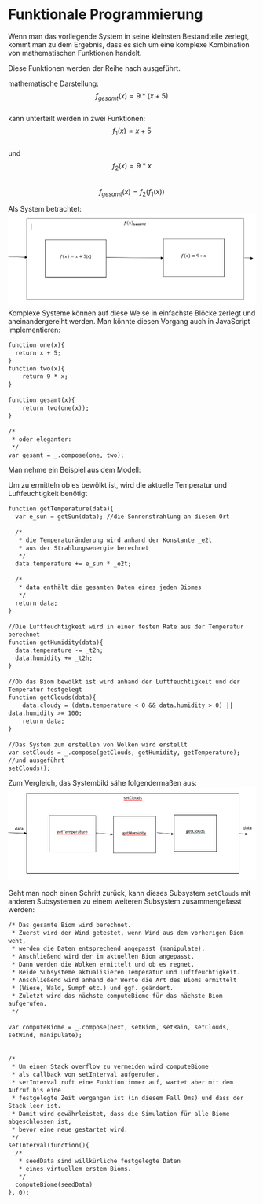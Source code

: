 # Funktionale Programmierung

Wenn man das vorliegende System in seine kleinsten Bestandteile zerlegt, kommt man zu dem Ergebnis, dass es sich um eine komplexe Kombination von mathematischen Funktionen handelt.

Diese Funktionen werden der Reihe nach ausgeführt.

mathematische Darstellung:<br/>
$$ f_{gesamt}(x) = 9 * (x+5)$$<br/>
kann unterteilt werden in zwei Funktionen:<br/>
$$f_1(x) = x + 5$$<br/>
und<br/>
$$f_2(x) = 9*x$$<br/>
$$ f_{gesamt}(x) = f_2(f_1(x))$$

Als System betrachtet:
![](gesamtsystem.PNG)
Komplexe Systeme können auf diese Weise in einfachste Blöcke zerlegt und aneinandergereiht werden. Man könnte diesen Vorgang auch in JavaScript implementieren:

    function one(x){
      return x + 5;
    }
    function two(x){
        return 9 * x;
    }
    
    function gesamt(x){
        return two(one(x));
    }
    
    /*
     * oder eleganter:
     */
    var gesamt = _.compose(one, two);

Man nehme ein Beispiel aus dem Modell:

Um zu ermitteln ob es bewölkt ist, wird die aktuelle Temperatur und Luftfeuchtigkeit benötigt

    function getTemperature(data){
      var e_sun = getSun(data); //die Sonnenstrahlung an diesem Ort
      
      /*
       * die Temperaturänderung wird anhand der Konstante _e2t 
       * aus der Strahlungsenergie berechnet
       */
      data.temperature += e_sun * _e2t;
      
      /*
       * data enthält die gesamten Daten eines jeden Biomes
       */
      return data;
    }
    
    //Die Luftfeuchtigkeit wird in einer festen Rate aus der Temperatur berechnet
    function getHumidity(data){
      data.temperature -= _t2h;
      data.humidity += _t2h;
    }
    
    //Ob das Biom bewölkt ist wird anhand der Luftfeuchtigkeit und der Temperatur festgelegt
    function getClouds(data){
        data.cloudy = (data.temperature < 0 && data.humidity > 0) || data.humidity >= 100;
        return data;
    }
    
    //Das System zum erstellen von Wolken wird erstellt
    var setClouds = _.compose(getClouds, getHumidity, getTemperature);
    //und ausgeführt
    setClouds();
    
    
Zum Vergleich, das Systembild sähe folgendermaßen aus:
![](setClouds.PNG)

Geht man noch einen Schritt zurück, kann dieses Subsystem `setClouds` mit anderen Subsystemen zu einem weiteren Subsystem zusammengefasst werden:

    /* Das gesamte Biom wird berechnet. 
     * Zuerst wird der Wind getestet, wenn Wind aus dem vorherigen Biom weht, 
     * werden die Daten entsprechend angepasst (manipulate). 
     * Anschließend wird der im aktuellen Biom angepasst.
     * Dann werden die Wolken ermittelt und ob es regnet. 
     * Beide Subsysteme aktualisieren Temperatur und Luftfeuchtigkeit. 
     * Anschließend wird anhand der Werte die Art des Bioms ermittelt 
     * (Wiese, Wald, Sumpf etc.) und ggf. geändert.
     * Zuletzt wird das nächste computeBiome für das nächste Biom aufgerufen.
     */
    
    var computeBiome = _.compose(next, setBiom, setRain, setClouds, setWind, manipulate);
    
    
    /*
     * Um einen Stack overflow zu vermeiden wird computeBiome 
     * als callback von setInterval aufgerufen. 
     * setInterval ruft eine Funktion immer auf, wartet aber mit dem Aufruf bis eine
     * festgelegte Zeit vergangen ist (in diesem Fall 0ms) und dass der Stack leer ist.
     * Damit wird gewährleistet, dass die Simulation für alle Biome abgeschlossen ist, 
     * bevor eine neue gestartet wird.
     */
    setInterval(function(){
      /*
       * seedData sind willkürliche festgelegte Daten 
       * eines virtuellem erstem Bioms.
       */
      computeBiome(seedData)
    }, 0);

    